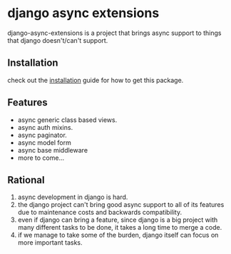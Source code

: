 # django async extensions

django-async-extensions is a project that brings async support to things that django doesn't/can't support.

## Installation

check out the [installation](installation.md) guide for how to get this package.

## Features

* async generic class based views.
* async auth mixins.
* async paginator.
* async model form
* async base middleware
* more to come...

## Rational

1. async development in django is hard.
2. the django project can't bring good async support to all of its features due to maintenance costs and backwards compatibility.
3. even if django can bring a feature, since django is a big project with many different tasks to be done, it takes a long time to merge a code.
4. if we manage to take some of the burden, django itself can focus on more important tasks.
